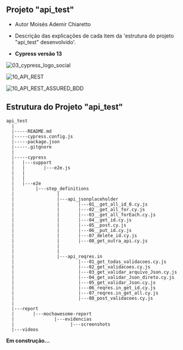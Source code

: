 ## Projeto "api_test"
- Autor Moisés Ademir Chiaretto
  
- Descrição das explicações de cada item da 'estrutura do projeto "api_test" desenvolvido'.
  
- **Cypress versão 13**

![03_cypress_logo_social](https://github.com/moiseschiaretto/Cypress_E2E_API_REST/assets/84775466/5ba913ef-e3d3-4958-be18-188ddce8d228)

![10_API_REST](https://github.com/moiseschiaretto/Cypress_E2E_API_REST/assets/84775466/93c6876a-4ab6-4838-96a7-960442cf42dd)

![10_API_REST_ASSURED_BDD](https://github.com/moiseschiaretto/Cypress_E2E_API_REST/assets/84775466/67c6ca2c-1904-45e7-ae68-5c744a4d7f90)


## Estrutura do Projeto "api_test"

```
api_test
  |
  |-----README.md
  |-----cypress.config.js
  |-----package.json
  |-----.gitgnore
  |
  |-----cypress
  |	  |---support
  |	  |       |---e2e.js
  |	  |       
  |	  |
  |   |---e2e       
  |        |---step_definitions
  |                |
  |                |---api_jsonplaceholder
  |                |       |---01__get_all_id_0.cy.js
  |                |       |---02__get_all_for.cy.js
  |                |       |---03__get_all_forEach.cy.js
  |                |       |---04__get_id.cy.js
  |                |       |---05__post.cy.js
  |                |       |---06__put_id.cy.js
  |                |       |---07_delete_id.cy.js
  |                |       |---08_get_outra_api.cy.js
  |                |
  |                |
  |                |---api_reqres.in
  |                        |---01_get_todas_validacoes.cy.js
  |                        |---02_get_validacoes.cy.js
  |                        |---03_get_validar_arquivo_Json.cy.js
  |                        |---04_get_validar_Json_direto.cy.js
  |                        |---05_get_validar_Json.cy.js
  |                        |---06_reqres.in_get_id.cy.js
  |                        |---07_reqres.in_get_all.cy.js
  |                        |---08_post_validacoes.cy.js
  |
  |---report
  |       |---mochawesome-report
  |        	      |---evidencias
  |        	            |---screenshots
  |---videos

```



**Em construção...**

